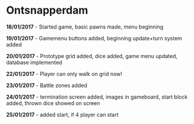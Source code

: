 # Ontsnapperdam

**18/01/2017** - Started game, basic pawns made, menu beginning

**19/01/2017** - Gamemenu buttons added, beginning update+turn system added

**20/01/2017** - Prototype grid added, dice added, game menu updated, database implemented

**22/01/2017** - Player can only walk on grid now!

**23/01/2017** - Battle zones added 

**24/01/2017** - termination screen added, images in gameboard, start block added, thrown dice showed on screen

**25/01/2017** - added start, if 4 player can start 